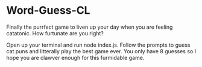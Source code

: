 # Word-Guess-CL

Finally the purrfect game to liven up your day when you are feeling catatonic. How furtunate are you right?

Open up your terminal and run node index.js.  Follow the prompts to guess cat puns and litterally play the best game ever. You only have 8 guesses so I hope you are clawver enough for this furmidable game.
